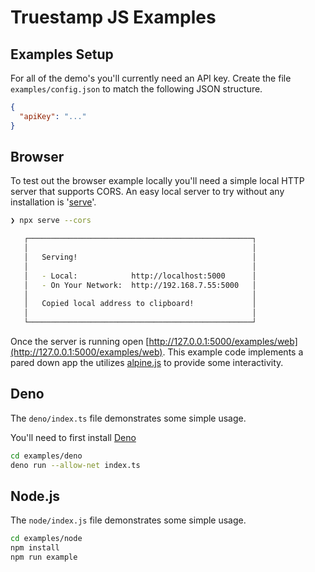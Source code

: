 # Truestamp JS Examples

## Examples Setup

For all of the demo's you'll currently need an API key. Create the file `examples/config.json` to match the following JSON structure.

```json
{
  "apiKey": "..."
}
```

## Browser

To test out the browser example locally you'll need a simple local HTTP server that supports CORS. An easy local server to try without any installation is '[serve](https://github.com/vercel/serve)'.

```sh
❯ npx serve --cors

   ┌──────────────────────────────────────────────────┐
   │                                                  │
   │   Serving!                                       │
   │                                                  │
   │   - Local:            http://localhost:5000      │
   │   - On Your Network:  http://192.168.7.55:5000   │
   │                                                  │
   │   Copied local address to clipboard!             │
   │                                                  │
   └──────────────────────────────────────────────────┘
```

Once the server is running open [http://127.0.0.1:5000/examples/web](http://127.0.0.1:5000/examples/web). This example code implements a pared down app the utilizes [alpine.js](https://github.com/alpinejs/alpine/) to provide some interactivity.

## Deno

The `deno/index.ts` file demonstrates some simple usage.

You'll need to first install [Deno](https://deno.land/)

```sh
cd examples/deno
deno run --allow-net index.ts
```

## Node.js

The `node/index.js` file demonstrates some simple usage.

```sh
cd examples/node
npm install
npm run example
```
